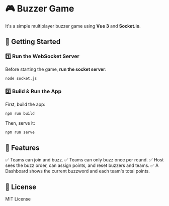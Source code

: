 # 🎮 Buzzer Game  

It's a simple multiplayer buzzer game using **Vue 3** and **Socket.io**.  

## 🚀 Getting Started  

### **1️⃣ Run the WebSocket Server**  
Before starting the game, **run the socket server**:  
```sh
node socket.js
```

### **2️⃣ Build & Run the App**  
First, build the app:  
```sh
npm run build
```  
Then, serve it:  
```sh
npm run serve
```

## 📌 Features  
✅ Teams can join and buzz. 
✅ Teams can only buzz once per round.
✅ Host sees the buzz order, can assign points, and reset buzzers and teams. 
✅ A Dashboard shows the current buzzword and each team's total points.

## 📜 License  
MIT License  
